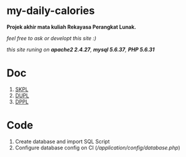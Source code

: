 # my-daily-calories
**Projek akhir mata kuliah Rekayasa Perangkat Lunak.**

_feel free to ask or developt this site :)_

_this site runing on **apache2 2.4.27**, **mysql 5.6.37**, **PHP 5.6.31**_

# Doc
1. [SKPL](https://1drv.ms/b/s!Al2nu3XazSnCgbNm1UY43HKxBNzrog)
2. [DUPL](https://1drv.ms/b/s!Al2nu3XazSnCgbNjjq1PJywREt9Irw)
3. [DPPL](https://1drv.ms/b/s!Al2nu3XazSnCgbNdlVwPE19dkA1Ktg)

# Code
1. Create database and import SQL Script
2. Configure database config on CI (_/application/config/database.php_)
